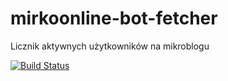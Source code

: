# mirkoonline-bot-fetcher
Licznik aktywnych użytkowników na mikroblogu

[![Build Status](https://travis-ci.org/tomekbielaszewski/mirkoonline-bot-fetcher.svg)](https://travis-ci.org/tomekbielaszewski/mirkoonline-bot-fetcher)
